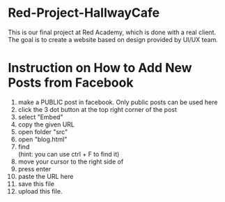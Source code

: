 # Red-Project-HallwayCafe
This is our final project at Red Academy, which is done with a real client. The goal is to create a website based on design provided by UI/UX team.

# Instruction on How to Add New Posts from Facebook
  1. make a PUBLIC post in facebook. Only public posts can be used here
  2. click the 3 dot button at the top right corner of the post
  3. select "Embed"
  4. copy the given URL
  5. open folder "src"
  6. open "blog.html"
  7. find <div class="blog-posts"> (hint: you can use ctrl + F to find it)
  8. move your cursor to the right side of <div class="blog-posts">
  9. press enter
  10. paste the URL here
  11. save this file
  12. upload this file.

